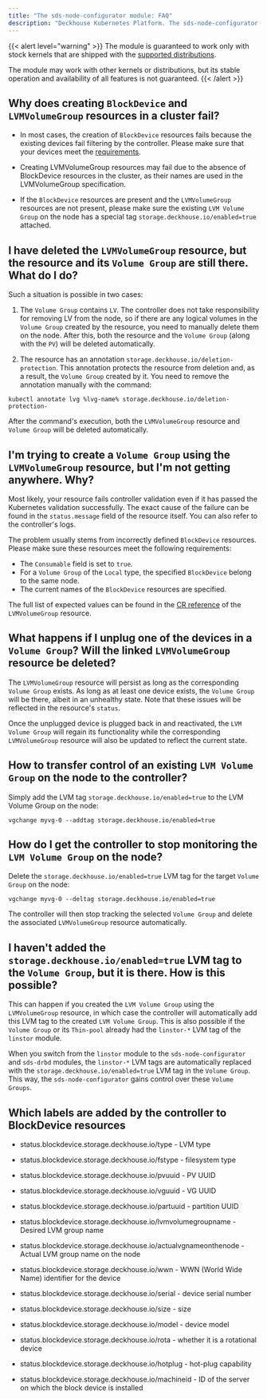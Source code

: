 ```yaml
---
title: "The sds-node-configurator module: FAQ"
description: "Deckhouse Kubernetes Platform. The sds-node-configurator module. Common questions and answers."
---
```


{{< alert level="warning" >}}
The module is guaranteed to work only with stock kernels that are shipped with the [supported distributions](https://deckhouse.io/documentation/v1/supported_versions.html#linux).

The module may work with other kernels or distributions, but its stable operation and availability of all features is not guaranteed.
{{< /alert >}}

## Why does creating `BlockDevice` and `LVMVolumeGroup` resources in a cluster fail?

* In most cases, the creation of `BlockDevice` resources fails because the existing devices fail filtering by the controller. Please make sure that your devices meet the [requirements](./usage.html#the-conditions-the-controller-imposes-on-the-device).

* Creating LVMVolumeGroup resources may fail due to the absence of BlockDevice resources in the cluster, as their names are used in the LVMVolumeGroup specification.

* If the `BlockDevice` resources are present and the `LVMVolumeGroup` resources are not present, please make sure the existing `LVM Volume Group` on the node has a special tag `storage.deckhouse.io/enabled=true` attached.

## I have deleted the `LVMVolumeGroup` resource, but the resource and its `Volume Group` are still there. What do I do?

Such a situation is possible in two cases:

1. The `Volume Group` contains `LV`.
The controller does not take responsibility for removing LV from the node, so if there are any logical volumes in the `Volume Group` created by the resource, you need to manually delete them on the node. After this, both the resource and the `Volume Group` (along with the `PV`) will be deleted automatically.

2. The resource has an annotation `storage.deckhouse.io/deletion-protection`.
This annotation protects the resource from deletion and, as a result, the `Volume Group` created by it. You need to remove the annotation manually with the command:
```shell
kubectl annotate lvg %lvg-name% storage.deckhouse.io/deletion-protection-
```

After the command's execution, both the `LVMVolumeGroup` resource and `Volume Group` will be deleted automatically.

## I'm trying to create a `Volume Group` using the `LVMVolumeGroup` resource, but I'm not getting anywhere. Why?

Most likely, your resource fails controller validation even if it has passed the Kubernetes validation successfully.
The exact cause of the failure can be found in the `status.message` field of the resource itself. 
You can also refer to the controller's logs.

The problem usually stems from incorrectly defined `BlockDevice` resources. Please make sure these resources meet the following requirements:
- The `Consumable` field is set to `true`.
- For a `Volume Group` of the `Local` type, the specified `BlockDevice` belong to the same node.<!-- > - For a `Volume Group` of the `Shared` type, the specified `BlockDevice` is the only resource. -->
- The current names of the `BlockDevice` resources are specified.

The full list of expected values can be found in the [CR reference](./cr.html) of the `LVMVolumeGroup` resource.

## What happens if I unplug one of the devices in a `Volume Group`? Will the linked `LVMVolumeGroup` resource be deleted?

The `LVMVolumeGroup` resource will persist as long as the corresponding `Volume Group` exists. As long as at least one device exists, the `Volume Group` will be there, albeit in an unhealthy state.
Note that these issues will be reflected in the resource's `status`.

Once the unplugged device is plugged back in and reactivated, the `LVM Volume Group` will regain its functionality while the corresponding `LVMVolumeGroup` resource will also be updated to reflect the current state.

## How to transfer control of an existing `LVM Volume Group` on the node to the controller?

Simply add the LVM tag `storage.deckhouse.io/enabled=true` to the LVM Volume Group on the node:

```shell
vgchange myvg-0 --addtag storage.deckhouse.io/enabled=true
```

## How do I get the controller to stop monitoring the `LVM Volume Group` on the node?

Delete the `storage.deckhouse.io/enabled=true` LVM tag for the target `Volume Group` on the node:

```shell
vgchange myvg-0 --deltag storage.deckhouse.io/enabled=true
```

The controller will then stop tracking the selected `Volume Group` and delete the associated `LVMVolumeGroup` resource automatically.

## I haven't added the `storage.deckhouse.io/enabled=true` LVM tag to the `Volume Group`, but it is there. How is this possible?

This can happen if you created the `LVM Volume Group` using the `LVMVolumeGroup` resource, in which case the controller will automatically add this LVM tag to the created `LVM Volume Group`. This is also possible if the `Volume Group` or its `Thin-pool` already had the `linstor-*` LVM tag of the `linstor` module.

When you switch from the `linstor` module to the `sds-node-configurator` and `sds-drbd` modules, the `linstor-*` LVM tags are automatically replaced with the `storage.deckhouse.io/enabled=true` LVM tag in the `Volume Group`. This way, the `sds-node-configurator` gains control over these `Volume Groups`.

## Which labels are added by the controller to BlockDevice resources

* status.blockdevice.storage.deckhouse.io/type - LVM type

* status.blockdevice.storage.deckhouse.io/fstype - filesystem type

* status.blockdevice.storage.deckhouse.io/pvuuid - PV UUID

* status.blockdevice.storage.deckhouse.io/vguuid - VG UUID

* status.blockdevice.storage.deckhouse.io/partuuid - partition UUID

* status.blockdevice.storage.deckhouse.io/lvmvolumegroupname - Desired LVM group name

* status.blockdevice.storage.deckhouse.io/actualvgnameonthenode - Actual LVM group name on the node

* status.blockdevice.storage.deckhouse.io/wwn - WWN (World Wide Name) identifier for the device

* status.blockdevice.storage.deckhouse.io/serial - device serial number

* status.blockdevice.storage.deckhouse.io/size - size

* status.blockdevice.storage.deckhouse.io/model - device model

* status.blockdevice.storage.deckhouse.io/rota - whether it is a rotational device

* status.blockdevice.storage.deckhouse.io/hotplug - hot-plug capability

* status.blockdevice.storage.deckhouse.io/machineid - ID of the server on which the block device is installed